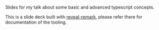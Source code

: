 Slides for my talk about some basic and advanced typescript concepts.

This is a slide deck built with [reveal-remark](https://github.com/leftshift/reveal-remark), please refer there for documentation of the tooling.
